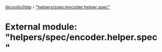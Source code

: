 [@coolio/http](../README.md) › ["helpers/spec/encoder.helper.spec"](_helpers_spec_encoder_helper_spec_.md)

# External module: "helpers/spec/encoder.helper.spec"


